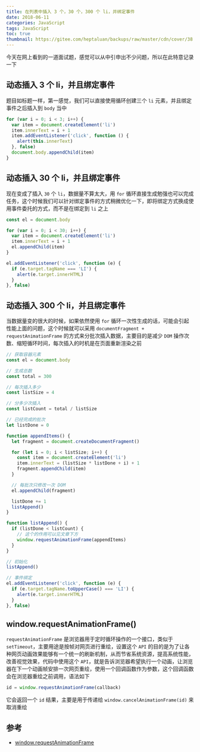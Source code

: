 ```yaml
---
title: 在列表中插入 3 个，30 个，300 个 li，并绑定事件
date: 2018-06-11
categories: JavaScript
tags: JavaScript
toc: true
thumbnail: https://gitee.com/heptaluan/backups/raw/master/cdn/cover/38.jpg
---
```


今天在网上看到的一道面试题，感觉可以从中引申出不少问题，所以在此特意记录一下

<!--more-->


## 动态插入 3 个 li，并且绑定事件

题目如标题一样，第一感觉，我们可以直接使用循环创建三个 `li` 元素，并且绑定事件之后插入到 `body` 当中

```js
for (var i = 0; i < 3; i++) {
  var item = document.createElement('li')
  item.innerText = i + 1
  item.addEventListener('click', function () {
    alert(this.innerText)
  }, false)
  document.body.appendChild(item)
}
```

## 动态插入 30 个 li，并且绑定事件

现在变成了插入 `30` 个 `li`，数据量不算太大，用 `for` 循环直接生成勉强也可以完成任务，这个时候我们可以针对绑定事件的方式稍微优化一下，即将绑定方式换成使用事件委托的方式，而不是在绑定到 `li` 之上

```js
const el = document.body

for (var i = 0; i < 30; i++) {
  var item = document.createElement('li')
  item.innerText = i + 1
  el.appendChild(item)
}

el.addEventListener('click', function (e) {
  if (e.target.tagName === 'LI') {
    alert(e.target.innerHTML)
  }
}, false)
```

## 动态插入 300 个 li，并且绑定事件

当数据量变的很大的时候，如果依然使用 `for` 循环一次性生成的话，可能会引起性能上面的问题，这个时候就可以采用 `documentFragment + requestAnimationFrame` 的方式来分批次插入数据，主要目的是减少 `DOM` 操作次数、缩短循环时间，每次插入的时机是在页面重新渲染之前

```js
// 获取容器元素
const el = document.body

// 生成总数
const total = 300

// 每次插入多少
const listSize = 4

// 分多少次插入
const listCount = total / listSize

// 已经完成的批次
let listDone = 0

function appendItems() {
  let fragment = document.createDocumentFragment()

  for (let i = 0; i < listSize; i++) {
    const item = document.createElement('li')
    item.innerText = (listSize * listDone + i) + 1
    fragment.appendChild(item)
  }

  // 每批次只修改一次 DOM
  el.appendChild(fragment)

  listDone += 1
  listAppend()
}

function listAppend() {
  if (listDone < listCount) {
    // 这个的作用可以见文章下方
    window.requestAnimationFrame(appendItems)
  }
}

// 初始化
listAppend()

// 事件绑定
el.addEventListener('click', function (e) {
  if (e.target.tagName.toUpperCase() === 'LI') {
    alert(e.target.innerHTML)
  }
}, false)
```

## window.requestAnimationFrame()

`requestAnimationFrame` 是浏览器用于定时循环操作的一个接口，类似于 `setTimeout`，主要用途是按帧对网页进行重绘，设置这个 `API` 的目的是为了让各种网页动画效果能够有一个统一的刷新机制，从而节省系统资源，提高系统性能，改善视觉效果，代码中使用这个 `API`，就是告诉浏览器希望执行一个动画，让浏览器在下一个动画帧安排一次网页重绘，使用一个回调函数作为参数，这个回调函数会在浏览器重绘之前调用，语法如下

```js
id = window.requestAnimationFrame(callback)
```

它会返回一个 `id` 结果，主要是用于传递给 `window.cancelAnimationFrame(id)` 来取消重绘





## 参考

* [window.requestAnimationFrame](https://developer.mozilla.org/zh-CN/docs/Web/API/Window/requestAnimationFrame)

